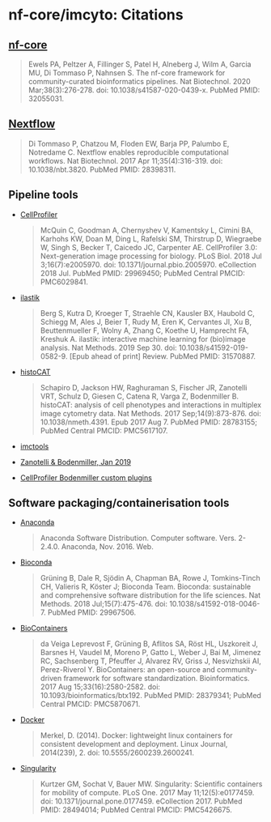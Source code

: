 # nf-core/imcyto: Citations

## [nf-core](https://pubmed.ncbi.nlm.nih.gov/32055031/)

> Ewels PA, Peltzer A, Fillinger S, Patel H, Alneberg J, Wilm A, Garcia MU, Di Tommaso P, Nahnsen S. The nf-core framework for community-curated bioinformatics pipelines. Nat Biotechnol. 2020 Mar;38(3):276-278. doi: 10.1038/s41587-020-0439-x. PubMed PMID: 32055031.

## [Nextflow](https://pubmed.ncbi.nlm.nih.gov/28398311/)

> Di Tommaso P, Chatzou M, Floden EW, Barja PP, Palumbo E, Notredame C. Nextflow enables reproducible computational workflows. Nat Biotechnol. 2017 Apr 11;35(4):316-319. doi: 10.1038/nbt.3820. PubMed PMID: 28398311.

## Pipeline tools

- [CellProfiler](https://www.ncbi.nlm.nih.gov/pubmed/29969450/)

  > McQuin C, Goodman A, Chernyshev V, Kamentsky L, Cimini BA, Karhohs KW, Doan M, Ding L, Rafelski SM, Thirstrup D, Wiegraebe W, Singh S, Becker T, Caicedo JC, Carpenter AE. CellProfiler 3.0: Next-generation image processing for biology. PLoS Biol. 2018 Jul 3;16(7):e2005970. doi: 10.1371/journal.pbio.2005970. eCollection 2018 Jul. PubMed PMID: 29969450; PubMed Central PMCID: PMC6029841.

- [ilastik](https://www.ncbi.nlm.nih.gov/pubmed/31570887/)

  > Berg S, Kutra D, Kroeger T, Straehle CN, Kausler BX, Haubold C, Schiegg M, Ales J, Beier T, Rudy M, Eren K, Cervantes JI, Xu B, Beuttenmueller F, Wolny A, Zhang C, Koethe U, Hamprecht FA, Kreshuk A. ilastik: interactive machine learning for (bio)image analysis. Nat Methods. 2019 Sep 30. doi: 10.1038/s41592-019-0582-9. [Epub ahead of print] Review. PubMed PMID: 31570887.

- [histoCAT](https://www.ncbi.nlm.nih.gov/pubmed/28783155/)

  > Schapiro D, Jackson HW, Raghuraman S, Fischer JR, Zanotelli VRT, Schulz D, Giesen C, Catena R, Varga Z, Bodenmiller B. histoCAT: analysis of cell phenotypes and interactions in multiplex image cytometry data. Nat Methods. 2017 Sep;14(9):873-876. doi: 10.1038/nmeth.4391. Epub 2017 Aug 7. PubMed PMID: 28783155; PubMed Central PMCID: PMC5617107.

- [imctools](https://github.com/BodenmillerGroup/imctools)

- [Zanotelli & Bodenmiller, Jan 2019](https://github.com/BodenmillerGroup/ImcSegmentationPipeline/blob/development/documentation/imcsegmentationpipeline_documentation.pdf)

- [CellProfiler Bodenmiller custom plugins](https://github.com/BodenmillerGroup/ImcPluginsCP)

## Software packaging/containerisation tools

- [Anaconda](https://anaconda.com)

  > Anaconda Software Distribution. Computer software. Vers. 2-2.4.0. Anaconda, Nov. 2016. Web.

- [Bioconda](https://pubmed.ncbi.nlm.nih.gov/29967506/)

  > Grüning B, Dale R, Sjödin A, Chapman BA, Rowe J, Tomkins-Tinch CH, Valieris R, Köster J; Bioconda Team. Bioconda: sustainable and comprehensive software distribution for the life sciences. Nat Methods. 2018 Jul;15(7):475-476. doi: 10.1038/s41592-018-0046-7. PubMed PMID: 29967506.

- [BioContainers](https://pubmed.ncbi.nlm.nih.gov/28379341/)

  > da Veiga Leprevost F, Grüning B, Aflitos SA, Röst HL, Uszkoreit J, Barsnes H, Vaudel M, Moreno P, Gatto L, Weber J, Bai M, Jimenez RC, Sachsenberg T, Pfeuffer J, Alvarez RV, Griss J, Nesvizhskii AI, Perez-Riverol Y. BioContainers: an open-source and community-driven framework for software standardization. Bioinformatics. 2017 Aug 15;33(16):2580-2582. doi: 10.1093/bioinformatics/btx192. PubMed PMID: 28379341; PubMed Central PMCID: PMC5870671.

- [Docker](https://dl.acm.org/doi/10.5555/2600239.2600241)

  > Merkel, D. (2014). Docker: lightweight linux containers for consistent development and deployment. Linux Journal, 2014(239), 2. doi: 10.5555/2600239.2600241.

- [Singularity](https://pubmed.ncbi.nlm.nih.gov/28494014/)

  > Kurtzer GM, Sochat V, Bauer MW. Singularity: Scientific containers for mobility of compute. PLoS One. 2017 May 11;12(5):e0177459. doi: 10.1371/journal.pone.0177459. eCollection 2017. PubMed PMID: 28494014; PubMed Central PMCID: PMC5426675.
